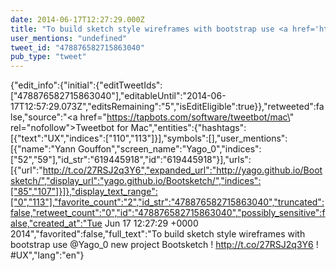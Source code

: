 ```yaml
---
date: 2014-06-17T12:27:29.000Z
title: "To build sketch style wireframes with bootstrap use <a href='http://twitter.com/Yago_0'>@Yago_0</a> new project Bootsketch ! http://t.co/27RSJ2q3Y6 ! #UX″"
user_mentions: "undefined"
tweet_id: "478876582715863040"
pub_type: "tweet"
---
```

{"edit_info":{"initial":{"editTweetIds":["478876582715863040"],"editableUntil":"2014-06-17T12:57:29.073Z","editsRemaining":"5","isEditEligible":true}},"retweeted":false,"source":"<a href=\"https://tapbots.com/software/tweetbot/mac\" rel=\"nofollow\">Tweetbot for Mac</a>","entities":{"hashtags":[{"text":"UX","indices":["110","113"]}],"symbols":[],"user_mentions":[{"name":"Yann Gouffon","screen_name":"Yago_0","indices":["52","59"],"id_str":"619445918","id":"619445918"}],"urls":[{"url":"http://t.co/27RSJ2q3Y6","expanded_url":"http://yago.github.io/Bootsketch/","display_url":"yago.github.io/Bootsketch/","indices":["85","107"]}]},"display_text_range":["0","113"],"favorite_count":"2","id_str":"478876582715863040","truncated":false,"retweet_count":"0","id":"478876582715863040","possibly_sensitive":false,"created_at":"Tue Jun 17 12:27:29 +0000 2014","favorited":false,"full_text":"To build sketch style wireframes with bootstrap use @Yago_0 new project Bootsketch ! http://t.co/27RSJ2q3Y6 ! #UX","lang":"en"}
